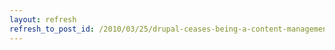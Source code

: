 ```yaml
---
layout: refresh
refresh_to_post_id: /2010/03/25/drupal-ceases-being-a-content-management-framework-says-john-a-the-onion-webdeveloper
---
```

